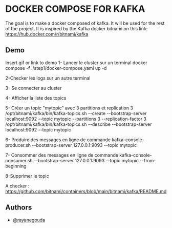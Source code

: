 
# DOCKER COMPOSE FOR KAFKA

The goal is to make a docker composed of kafka. It will be used for the rest of the project.
It is inspired by the Kafka docker bitnami on this link: https://hub.docker.com/r/bitnami/kafka

## Demo

Insert gif or link to demo
1- Lancer le cluster sur un terminal
docker compose -f ./step1/docker-compose.yaml up -d

2-Checker les logs sur un autre terminal

3- Se connecter au cluster

4- Afficher la liste des topics

5- Créer  un topic "mytopic" avec 3 partitions et replication 3
/opt/bitnami/kafka/bin/kafka-topics.sh --create --bootstrap-server localhost:9092 --topic mytopic --partitions 3 --replication-factor 3
/opt/bitnami/kafka/bin/kafka-topics.sh --describe --bootstrap-server localhost:9092 --topic mytopic

6- Produire des messages en ligne de commande
kafka-console-producer.sh --bootstrap-server 127.0.0.1:9093 --topic mytopic

7- Consommer des messages en ligne de commande
kafka-console-consumer.sh --bootstrap-server 127.0.0.1:9093 --topic mytopic --from-beginning

8-Supprimer le topic

A checker : https://github.com/bitnami/containers/blob/main/bitnami/kafka/README.md
## Authors

- [@rayanegouda](https://www.github.com/rayanegouda)

